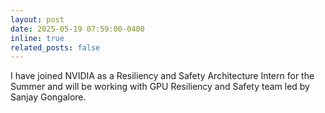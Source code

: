 ```yaml
---
layout: post
date: 2025-05-19 07:59:00-0400
inline: true
related_posts: false
---
```


I have joined NVIDIA as a Resiliency and Safety Architecture Intern for the Summer and will be working with GPU Resiliency and Safety team led by Sanjay Gongalore.
